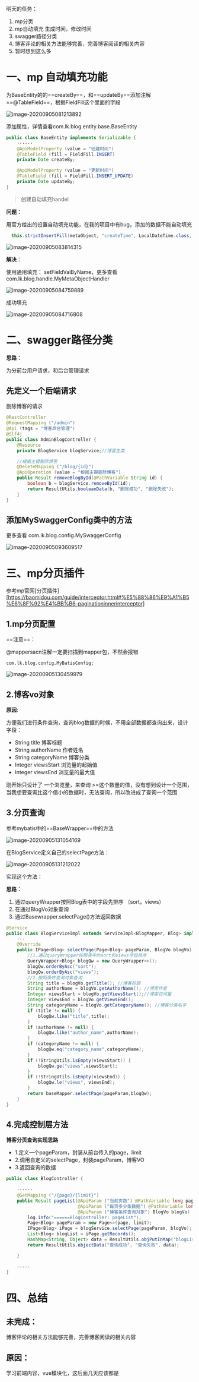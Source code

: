 明天的任务：

1.  mp分页
2.  mp自动填充 生成时间，修改时间
3.  swagger路径分类
4.  博客评论的相关方法能够完善，完善博客阅读的相关内容
5.  暂时想到这么多



# 一、mp 自动填充功能

为BaseEntity的的==createBy==，和==updateBy==添加注解==@TableField==，根据FieldFill这个里面的字段

![image-20200905081213892](https://gitee.com/likeloveC/picture_bed/raw/master/img/8.26/20200905081213.png)

添加属性，详情查看com.lk.blog.entity.base.BaseEntity

```java
public class BaseEntity implements Serializable {
    ······
    @ApiModelProperty (value = "创建时间")
    @TableField (fill = FieldFill.INSERT)
    private Date createBy;

    @ApiModelProperty (value = "更新时间")
    @TableField (fill = FieldFill.INSERT_UPDATE)
    private Date updateBy;
}
```



>   创建自动填充handel

**问题：**

用官方给出的设置自动填充功能，在我的项目中有bug，添加的数据不能自动填充

```java
  this.strictInsertFill(metaObject, "createTime", LocalDateTime.class, LocalDateTime.now()); // 起始版本 3.3.0(推荐使用)
```

![image-20200905083814315](https://gitee.com/likeloveC/picture_bed/raw/master/img/8.26/20200905083814.png)



**解决**：

使用通用填充： setFieldValByName，更多查看com.lk.blog.handle.MyMetaObjectHandler	

![image-20200905084759889](https://gitee.com/likeloveC/picture_bed/raw/master/img/8.26/20200905084759.png)

成功填充

![image-20200905084716808](https://gitee.com/likeloveC/picture_bed/raw/master/img/8.26/20200905084716.png)





# 二、swagger路径分类

**思路：**

为分前台用户请求，和后台管理请求



## 先定义一个后端请求

删除博客的请求

```java
@RestController
@RequestMapping ("/admin")
@Api (tags = "博客后台管理")
@Slf4j
public class AdminBlogController {
    @Resource
    private BlogService blogService;//博客主类

    //根据主键删除博客
    @DeleteMapping ("/blog/{id}")
    @ApiOperation (value = "根据主键删除博客")
    public Result removeBlogById(@PathVariable String id) {
        boolean b = blogService.removeById(id);
        return ResultUtils.booleanData(b, "删除成功", "删除失败");
    }
}
```



## 添加MySwaggerConfig类中的方法

更多查看 com.lk.blog.config.MySwaggerConfig

![image-20200905093609517](https://gitee.com/likeloveC/picture_bed/raw/master/img/8.26/20200905093609.png)







#  三、mp分页插件

参考mp官网[分页插件][https://baomidou.com/guide/interceptor.html#%E5%88%86%E9%A1%B5%E6%8F%92%E4%BB%B6-paginationinnerinterceptor]

## 1.mp分页配置

==注意==：

@mappersacn注解一定要扫描到mapper包，不然会报错

```
com.lk.blog.config.MyBatisConfig;
```

![image-20200905130459979](https://gitee.com/likeloveC/picture_bed/raw/master/img/8.26/20200905130500.png)







## 2.博客vo对象

**原因**:

方便我们进行条件查询，查询blog数据的时候，不用全部数据都查询出来，设计字段：

-    String title 博客标题
-    String authorName 作者姓名
-    String categoryName 博客分类
-   Integer viewsStart   浏览量的起始值
-   Integer viewsEnd 浏览量的最大值

刚开始只设计了 一个浏览量，来查询 >=这个数量的值，没有想到设计一个范围，当我想要查询比这个值小的数据时，无法查询，所以改进成了查询一个范围



## 3.分页查询

参考mybatis中的==BaseWrapper==中的方法

![image-20200905131054169](https://gitee.com/likeloveC/picture_bed/raw/master/img/8.26/20200905131054.png)



在BlogService定义自己的selectPage方法：

![image-20200905131212022](https://gitee.com/likeloveC/picture_bed/raw/master/img/8.26/20200905131212.png)



实现这个方法：

**思路：**

1.  通过queryWrapper按照Blog表中的字段先排序 （sort，views）
2.  在通过BlogVo对象查询
3.  通过Basewrapper.selectPage()方法返回数据

```java
@Service
public class BlogServiceImpl extends ServiceImpl<BlogMapper, Blog> implements BlogService {
	···
    @Override
    public IPage<Blog> selectPage(Page<Blog> pageParam, BlogVo blogVo) {
        //1.通过queryWrapper按照表中的sort和views字段排序
        QueryWrapper<Blog> blogQw = new QueryWrapper<>();
        blogQw.orderByAsc("sort");
        blogQw.orderByAsc("views");
        //2.按照条件查询对象查询
        String title = blogVo.getTitle(); //博客标题
        String authorName = blogVo.getAuthorName(); //博客作者
        Integer viewsStart = blogVo.getViewsStart();//博客访问量
        Integer viewsEnd = blogVo.getViewsEnd();
        String categoryName = blogVo.getCategoryName(); //博客分类名字
        if (title != null) {
            blogQw.like("title",title);
        }
        if (authorName != null) {
            blogQw.like("author_name",authorName);
        }
        if (categoryName != null) {
            blogQw.eq("category_name",categoryName);
        }
        if (!StringUtils.isEmpty(viewsStart)) {
            blogQw.ge("views",viewsStart);
        }
        if (!StringUtils.isEmpty(viewsEnd)) {
            blogQw.le("views", viewsEnd);
        }
        return baseMapper.selectPage(pageParam,blogQw);
    }
}
```



## 4.完成控制层方法

**博客分页查询实现思路**

 * 1.定义一个pageParam，封装从前台传入的page，limit
 * 2.调用自定义的selectPage，封装pageParam，博客VO
 * 3.返回查询的数据

```java
public class BlogController { 
    
    ······
    @GetMapping ("/{page}/{limit}")
    public Result pageList(@ApiParam ("当前页数") @PathVariable long page,
                           @ApiParam ("每页多少条数据") @PathVariable long limit,
                           @ApiParam ("博客条件查询对象") BlogVo blogVo) {
        log.info("======BlogController: pageList");
        Page<Blog> pageParam = new Page<>(page, limit);
        IPage<Blog> iPage = blogService.selectPage(pageParam, blogVo);
        List<Blog> blogList = iPage.getRecords();
        HashMap<String, Object> data = ResultUtils.objPutInMap("blogList", blogList);
        return ResultUtils.objectData("查询成功", "查询失败", data);

    }
   
    ·····
}
```





# 四、总结

## 未完成：

博客评论的相关方法能够完善，完善博客阅读的相关内容

## 原因：

学习前端内容，vue模块化，这后面几天应该都是